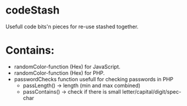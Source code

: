 # codeStash
Usefull code bits'n pieces for re-use stashed together.

# Contains:
  - randomColor-function (Hex) for JavaScript.
  - randomColor-function (Hex) for PHP.
  - passwordChecks function usefull for checking passwords in PHP
      - passLength() -> length (min and max combined)
      - passContains() -> check if there is small letter/capital/digit/spec-char

